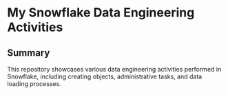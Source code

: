 # My Snowflake Data Engineering Activities

## Summary
This repository showcases various data engineering activities performed in Snowflake, including creating objects, administrative tasks, and data loading processes.

 
